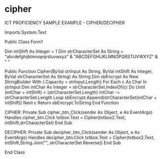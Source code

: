 # cipher
ICT PROFICIENCY SAMPLE EXAMPLE - CIPHER/DECIPHER

Imports System.Text

Public Class Form1

Dim intShift As Integer = 1
Dim strCharacterSet As String = "abcdefghijklmnopqrstuvwxyz" & "ABCDEFGHIJKLMNOPQRSTUVWXYZ" & " "


Public Function Cipher(ByVal strInput As String, ByVal intShift As Integer, ByVal strCharacterSet As String) As String
        Dim sbEncrypt As New StringBuilder With {.Capacity = strInput.Length}
        For Each c As Char In strInput
            Dim intChar As Integer = strCharacterSet.IndexOf(c)
            Do Until (intChar + intShift) < (strCharacterSet.Length)
                intChar -= strCharacterSet.Length
            Loop
            sbEncrypt.Append(strCharacterSet(intChar + intShift))
        Next c
        Return sbEncrypt.ToString
 End Function

CIPHER:
    Private Sub cipher_btn_Click(sender As Object, e As EventArgs) Handles cipher_btn.Click
        txtbox.Text = Cipher(txtbox2.Text, intShift,strCharacterSet)
    End Sub

DECIPHER:
    Private Sub decipher_btn_Click(sender As Object, e As EventArgs) Handles decipher_btn.Click
        txtbox.Text = Cipher(txtbox2.Text, intShift,String.Join("", strCharacterSet.Reverse))
    End Sub

End Class

